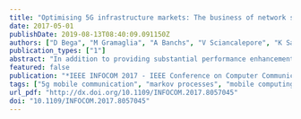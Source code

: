```yaml
---
title: "Optimising 5G infrastructure markets: The business of network slicing"
date: 2017-05-01
publishDate: 2019-08-13T08:40:09.091150Z
authors: ["D Bega", "M Gramaglia", "A Banchs", "V Sciancalepore", "K Samdanis", "X Costa-Perez"]
publication_types: ["1"]
abstract: "In addition to providing substantial performance enhancements, future 5G networks will also change the mobile network ecosystem. Building on the network slicing concept, 5G allows to ``slice'' the network infrastructure into separate logical networks that may be operated independently and targeted at specific services. This opens the market to new players: the infrastructure provider, which is the owner of the infrastructure, and the tenants, which may acquire a network slice from the infrastructure provider to deliver a specific service to their customers. In this new context, we need new algorithms for the allocation of network resources that consider these new players. In this paper, we address this issue by designing an algorithm for the admission and allocation of network slices requests that (i) maximises the infrastructure provider's revenue and (ii) ensures that the service guarantees provided to tenants are satisfied. Our key contributions include: (i) an analytical model for the admissibility region of a network slicing-capable 5G Network, (ii) the analysis of the system (modelled as a Semi-Markov Decision Process) and the optimisation of the infrastructure provider's revenue, and (iii) the design of an adaptive algorithm (based on Q-learning) that achieves close to optimal performance."
featured: false
publication: "*IEEE INFOCOM 2017 - IEEE Conference on Computer Communications*"
tags: ["5g mobile communication", "markov processes", "mobile computing", "mobility management (mobile radio)", "substantial performance enhancements", "future 5g networks", "network slicing", "logical networks", "network slice requests", "5g infrastructure market optimisation", "semi-markov decision process", "q-learning", "infrastructure provider revenue optimisation", "network resources", "network infrastructure", "mobile network ecosystem", "base stations", "5g mobile communication", "algorithm design and analysis", "throughput", "ecosystems", "adaptation models", "mobile computing", ""]
url_pdf: "http://dx.doi.org/10.1109/INFOCOM.2017.8057045"
doi: "10.1109/INFOCOM.2017.8057045"
---
```


